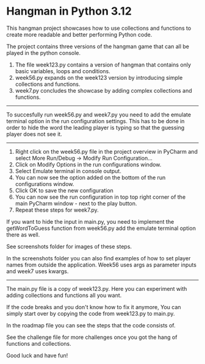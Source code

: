 # Hangman in Python 3.12

This hangman project showcases how to use collections and functions to create more readable and better performing Python code.

The project contains three versions of the hangman game that can all be played in the python console.
  1) The file week123.py contains a version of hangman that contains only basic variables, loops and conditions.
  2) week56.py expands on the week123 version by introducing simple collections and functions.
  3) week7.py concludes the showcase by adding complex collections and functions.

------------------------------------------------------------------------------------------------------------------------------
To succesfully run week56.py and week7.py you need to add the emulate terminal option in the run configuration settings.
This has to be done in order to hide the word the leading player is typing so that the guessing player does not see it. 

------------------------------------------------------------------------------------------------------------------------------
1. Right click on the week56.py file in the project overview in PyCharm and select More Run/Debug -> Modify Run Configuration...
2. Click on Modify Options in the run configurations window.
3. Select Emulate terminal in console output.
4. You can now see the option added on the bottom of the run configurations window.
5. Click OK to save the new configuration
6. You can now see the run configuration in top top right corner of the main PyCharm window - next to the play button.
7. Repeat these steps for week7.py.
  
If you want to hide the input in main.py, you need to implement the getWordToGuess function from week56.py add the emulate terminal option there as well. 

See screenshots folder for images of these steps.

In the screenshots folder you can also find examples of how to set player names from outside the application. 
Week56 uses args as parameter inputs and week7 uses kwargs.

------------------------------------------------------------------------------------------------------------------------------

The main.py file is a copy of week123.py. 
Here you can experiment with adding collections and functions all you want.

If the code breaks and you don't know how to fix it anymore,
You can simply start over by copying the code from week123.py to main.py.

In the roadmap file you can see the steps that the code consists of.

See the challenge file for more challenges once you got the hang of functions and collections.

Good luck and have fun!
